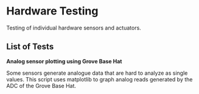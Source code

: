 # Hardware Testing

Testing of individual hardware sensors and actuators.

## List of Tests

**Analog sensor plotting using Grove Base Hat**

Some sensors generate analogue data that are hard to analyze as single values.
This script uses matplotlib to graph analog reads generated by the ADC of the Grove Base Hat.
